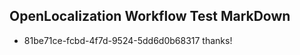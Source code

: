 ## OpenLocalization Workflow Test MarkDown
* 81be71ce-fcbd-4f7d-9524-5dd6d0b68317 
thanks!<!--HONumber=Mar16_HO3-->
